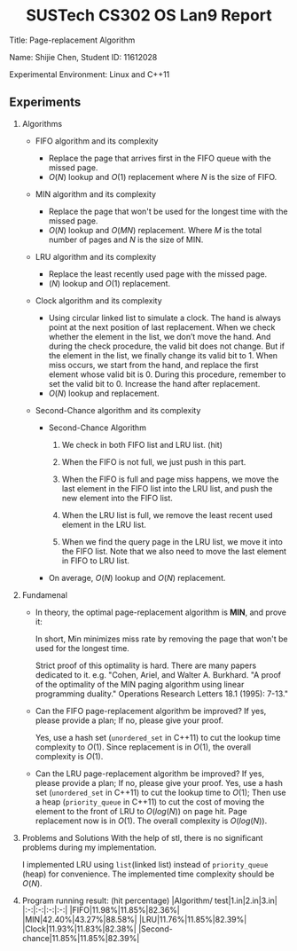 # <center> SUSTech CS302 OS Lan9 Report </center>

Title: Page-replacement Algorithm

Name: Shijie Chen, Student ID: 11612028

Experimental Environment: Linux and C++11
## Experiments
1. Algorithms
   * FIFO algorithm and its complexity

      * Replace the page that arrives first in the FIFO queue with the missed page.
      * $O(N)$ lookup and $O(1)$ replacement where $N$ is the size of FIFO.

   * MIN algorithm and its complexity
     * Replace the page that won't be used for the longest time with the missed page.
     * $O(N)$ lookup and $O(MN)$ replacement. Where $M$ is the total number of pages and $N$ is the size of MIN.

   * LRU algorithm and its complexity

     * Replace the least recently used page with the missed page.
     * $(N)$ lookup and $O(1)$ replacement.

   * Clock algorithm and its complexity
     * Using circular linked list to simulate a clock. The hand is always point at the next position of last replacement. When we check whether the element in the list, we don’t move the hand. And during the check procedure, the valid bit does not change. But if the element in the list, we finally change its valid bit to 1. When miss occurs, we start from the hand, and replace the first element whose valid bit is 0. During this procedure, remember to set the valid bit to 0. Increase the hand after replacement.
     * $O(N)$ lookup and replacement.
   * Second-Chance algorithm and its complexity
     *  Second-Chance Algorithm

        1. We check in both FIFO list and LRU list. (hit)

        2. When the FIFO is not full, we just push in this part. 

        3. When the FIFO is full and page miss happens, we move the last element in the FIFO list into the LRU list, and push the new element into the FIFO list.

        4. When the LRU list is full, we remove the least recent used element in the LRU list.

        5. When we find the query page in the LRU list, we move it into the FIFO list. Note that we also need to move the last element in FIFO to LRU list.
      * On average, $O(N)$ lookup and $O(N)$ replacement.
2. Fundamenal
   * In theory, the optimal page-replacement algorithm is **MIN**, and prove it:
     
        In short, Min minimizes miss rate by removing the page that won't be used for the longest time. 
        
        Strict proof of this optimality is hard. There are many papers dedicated to it. e.g. "Cohen, Ariel, and Walter A. Burkhard. "A proof of the optimality of the MIN paging algorithm using linear programming duality." Operations Research Letters 18.1 (1995): 7-13."

   * Can the FIFO page-replacement algorithm be improved? If yes, please provide a plan; If no, please give your proof.

        Yes, use a hash set (`unordered_set` in C++11) to cut the lookup time complexity to $O(1)$. Since replacement is in $O(1)$, the overall complexity is $O(1)$.
   * Can the LRU page-replacement algorithm be improved? If yes, please provide a plan; If no, please give your proof.
        Yes, use a hash set (`unordered_set` in C++11) to cut the lookup time to $O(1)$; Then use a heap (`priority_queue` in C++11) to cut the cost of moving the element to the front of LRU to $O(log(N))$ on page hit. Page replacement now is in $O(1)$. The overall complexity is $O(log(N))$.
1. Problems and Solutions
   With the help of stl, there is no significant problems during my implementation.
   
   I implemented LRU using `list`(linked list) instead of `priority_queue` (heap) for convenience. The implemented time complexity should be $O(N)$.
2. Program running result: (hit percentage)
   |Algorithm/ test|1.in|2.in|3.in|
   |:-:|:-:|:-:|:-:|
   |FIFO|11.98%|11.85%|82.36%|
   |MIN|42.40%|43.27%|88.58%|
   |LRU|11.76%|11.85%|82.39%|
   |Clock|11.93%|11.83%|82.38%|
   |Second-chance|11.85%|11.85%|82.39%|